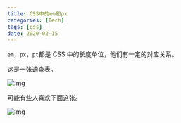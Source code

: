 ```yaml
---
title: CSS中的em和px
categories: [Tech]
tags: [css]
date: 2020-02-15
---
```


`em`，`px`，`pt`都是 CSS 中的长度单位，他们有一定的对应关系。

<!-- more -->

这是一张速查表。

![img](https://image.tobyqin.cn/2020-02/font-size-conversion-chart.png)

可能有些人喜欢下面这张。

![img](https://image.tobyqin.cn/2020-02/3e027707-9ebb-4d3c-8c06-ef9f7504d3ab.png)
